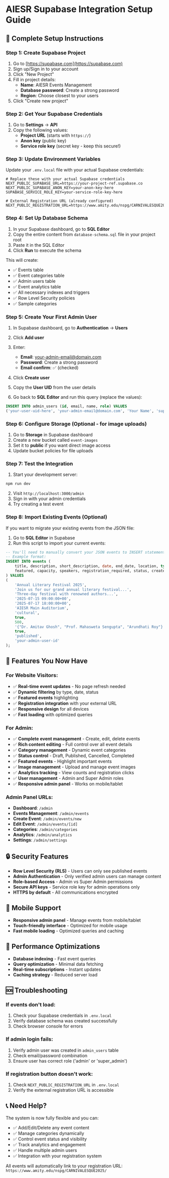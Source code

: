 # AIESR Supabase Integration Setup Guide

## 🚀 Complete Setup Instructions

### Step 1: Create Supabase Project

1. Go to [https://supabase.com](https://supabase.com)
2. Sign up/Sign in to your account
3. Click "New Project"
4. Fill in project details:
   - **Name**: AIESR Events Management
   - **Database password**: Create a strong password
   - **Region**: Choose closest to your users
5. Click "Create new project"

### Step 2: Get Your Supabase Credentials

1. Go to **Settings** → **API**
2. Copy the following values:
   - **Project URL** (starts with `https://`)
   - **Anon key** (public key)
   - **Service role key** (secret key - keep this secure!)

### Step 3: Update Environment Variables

Update your `.env.local` file with your actual Supabase credentials:

```env
# Replace these with your actual Supabase credentials
NEXT_PUBLIC_SUPABASE_URL=https://your-project-ref.supabase.co
NEXT_PUBLIC_SUPABASE_ANON_KEY=your-anon-key-here
SUPABASE_SERVICE_ROLE_KEY=your-service-role-key-here

# External Registration URL (already configured)
NEXT_PUBLIC_REGISTRATION_URL=https://www.amity.edu/nspg/CARNIVALESQUE2025/
```

### Step 4: Set Up Database Schema

1. In your Supabase dashboard, go to **SQL Editor**
2. Copy the entire content from `database-schema.sql` file in your project root
3. Paste it in the SQL Editor
4. Click **Run** to execute the schema

This will create:

- ✅ Events table
- ✅ Event categories table
- ✅ Admin users table
- ✅ Event analytics table
- ✅ All necessary indexes and triggers
- ✅ Row Level Security policies
- ✅ Sample categories

### Step 5: Create Your First Admin User

1. In Supabase dashboard, go to **Authentication** → **Users**
2. Click **Add user**
3. Enter:
   - **Email**: your-admin-email@domain.com
   - **Password**: Create a strong password
   - **Email confirm**: ✅ (checked)
4. Click **Create user**
5. Copy the **User UID** from the user details

6. Go back to **SQL Editor** and run this query (replace the values):

```sql
INSERT INTO admin_users (id, email, name, role) VALUES
('your-user-uid-here', 'your-admin-email@domain.com', 'Your Name', 'super_admin');
```

### Step 6: Configure Storage (Optional - for image uploads)

1. Go to **Storage** in Supabase dashboard
2. Create a new bucket called `event-images`
3. Set it to **public** if you want direct image access
4. Update bucket policies for file uploads

### Step 7: Test the Integration

1. Start your development server:

```bash
npm run dev
```

2. Visit `http://localhost:3000/admin`
3. Sign in with your admin credentials
4. Try creating a test event

### Step 8: Import Existing Events (Optional)

If you want to migrate your existing events from the JSON file:

1. Go to **SQL Editor** in Supabase
2. Run this script to import your current events:

```sql
-- You'll need to manually convert your JSON events to INSERT statements
-- Example format:
INSERT INTO events (
    title, description, short_description, date, end_date, location, type,
    featured, capacity, speakers, registration_required, status, created_by
) VALUES
(
    'Annual Literary Festival 2025',
    'Join us for our grand annual literary festival...',
    'Three-day festival with renowned authors...',
    '2025-07-15 09:00:00+00',
    '2025-07-17 18:00:00+00',
    'AIESR Main Auditorium',
    'cultural',
    true,
    500,
    '{"Dr. Amitav Ghosh", "Prof. Mahasweta Sengupta", "Arundhati Roy"}',
    true,
    'published',
    'your-admin-user-id'
);
```

## 🎯 Features You Now Have

### For Website Visitors:

- ✅ **Real-time event updates** - No page refresh needed
- ✅ **Dynamic filtering** by type, date, status
- ✅ **Featured events** highlighting
- ✅ **Registration integration** with your external URL
- ✅ **Responsive design** for all devices
- ✅ **Fast loading** with optimized queries

### For Admin:

- ✅ **Complete event management** - Create, edit, delete events
- ✅ **Rich content editing** - Full control over all event details
- ✅ **Category management** - Dynamic event categories
- ✅ **Status control** - Draft, Published, Cancelled, Completed
- ✅ **Featured events** - Highlight important events
- ✅ **Image management** - Upload and manage event images
- ✅ **Analytics tracking** - View counts and registration clicks
- ✅ **User management** - Admin and Super Admin roles
- ✅ **Responsive admin panel** - Works on mobile/tablet

### Admin Panel URLs:

- **Dashboard**: `/admin`
- **Events Management**: `/admin/events`
- **Create Event**: `/admin/events/new`
- **Edit Event**: `/admin/events/[id]`
- **Categories**: `/admin/categories`
- **Analytics**: `/admin/analytics`
- **Settings**: `/admin/settings`

## 🔒 Security Features

- **Row Level Security (RLS)** - Users can only see published events
- **Admin Authentication** - Only verified admin users can manage content
- **Role-based Access** - Admin vs Super Admin permissions
- **Secure API keys** - Service role key for admin operations only
- **HTTPS by default** - All communications encrypted

## 📱 Mobile Support

- **Responsive admin panel** - Manage events from mobile/tablet
- **Touch-friendly interface** - Optimized for mobile usage
- **Fast mobile loading** - Optimized queries and caching

## 🚀 Performance Optimizations

- **Database indexing** - Fast event queries
- **Query optimization** - Minimal data fetching
- **Real-time subscriptions** - Instant updates
- **Caching strategy** - Reduced server load

## 🆘 Troubleshooting

### If events don't load:

1. Check your Supabase credentials in `.env.local`
2. Verify database schema was created successfully
3. Check browser console for errors

### If admin login fails:

1. Verify admin user was created in `admin_users` table
2. Check email/password combination
3. Ensure user has correct role ('admin' or 'super_admin')

### If registration button doesn't work:

1. Check `NEXT_PUBLIC_REGISTRATION_URL` in `.env.local`
2. Verify the external registration URL is accessible

## 📞 Need Help?

The system is now fully flexible and you can:

- ✅ Add/Edit/Delete any event content
- ✅ Manage categories dynamically
- ✅ Control event status and visibility
- ✅ Track analytics and engagement
- ✅ Handle multiple admin users
- ✅ Integration with your registration system

All events will automatically link to your registration URL: `https://www.amity.edu/nspg/CARNIVALESQUE2025/`
